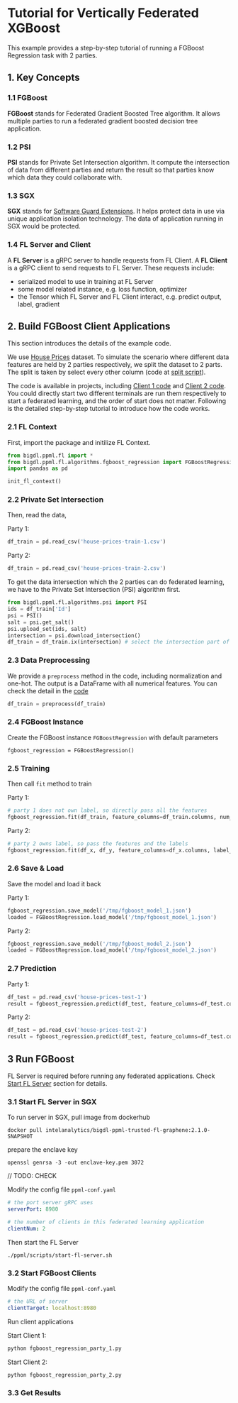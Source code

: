 # Tutorial for Vertically Federated XGBoost
This example provides a step-by-step tutorial of running a FGBoost Regression task with 2 parties.
## 1. Key Concepts
### 1.1 FGBoost 
**FGBoost** stands for Federated Gradient Boosted Tree algorithm. It allows multiple parties to run a federated gradient boosted decision tree application.
### 1.2 PSI
**PSI** stands for Private Set Intersection algorithm. It compute the intersection of data from different parties and return the result so that parties know which data they could collaborate with.
### 1.3 SGX
**SGX** stands for [Software Guard Extensions](). It helps protect data in use via unique application isolation technology. The data of application running in SGX would be protected.

### 1.4 FL Server and Client
A **FL Server** is a gRPC server to handle requests from FL Client. A **FL Client** is a gRPC client to send requests to FL Server. These requests include:
* serialized model to use in training at FL Server
* some model related instance, e.g. loss function, optimizer
* the Tensor which FL Server and FL Client interact, e.g. predict output, label, gradient


## 2. Build FGBoost Client Applications
This section introduces the details of the example code.

We use [House Prices]() dataset. To simulate the scenario where different data features are held by 2 parties respectively, we split the dataset to 2 parts. The split is taken by select every other column (code at [split script]()).

The code is available in projects, including [Client 1 code]() and [Client 2 code](). You could directly start two different terminals are run them respectively to start a federated learning, and the order of start does not matter. Following is the detailed step-by-step tutorial to introduce how the code works.

### 2.1 FL Context
First, import the package and initilize FL Context.
```python
from bigdl.ppml.fl import *
from bigdl.ppml.fl.algorithms.fgboost_regression import FGBoostRegression
import pandas as pd

init_fl_context()
```

### 2.2 Private Set Intersection
Then, read the data,

Party 1:
```python
df_train = pd.read_csv('house-prices-train-1.csv')
```

Party 2:
```python
df_train = pd.read_csv('house-prices-train-2.csv')
```

To get the data intersection which the 2 parties can do federated learning, we have to the Private Set Intersection (PSI) algorithm first.
```python
from bigdl.ppml.fl.algorithms.psi import PSI
ids = df_train['Id']
psi = PSI()
salt = psi.get_salt()
psi.upload_set(ids, salt)
intersection = psi.download_intersection()
df_train = df_train.ix(intersection) # select the intersection part of training data
```
### 2.3 Data Preprocessing
We provide a `preprocess` method in the code, including normalization and one-hot. The output is a DataFrame with all numerical features. You can check the detail in the [code]()

```python
df_train = preprocess(df_train)
```
### 2.4 FGBoost Instance
Create the FGBoost instance `FGBoostRegression` with default parameters 
```
fgboost_regression = FGBoostRegression()
```
### 2.5 Training
Then call `fit` method to train

Party 1:
```python
# party 1 does not own label, so directly pass all the features
fgboost_regression.fit(df_train, feature_columns=df_train.columns, num_round=100)
```
Party 2:
```python
# party 2 owns label, so pass the features and the labels
fgboost_regression.fit(df_x, df_y, feature_columns=df_x.columns, label_columns=['SalePrice'], num_round=100)
```
### 2.6 Save & Load
Save the model and load it back

Party 1:
```python
fgboost_regression.save_model('/tmp/fgboost_model_1.json')
loaded = FGBoostRegression.load_model('/tmp/fgboost_model_1.json')
```
Party 2:
```python
fgboost_regression.save_model('/tmp/fgboost_model_2.json')
loaded = FGBoostRegression.load_model('/tmp/fgboost_model_2.json')
```
### 2.7 Prediction
Party 1:
```python
df_test = pd.read_csv('house-prices-test-1')
result = fgboost_regression.predict(df_test, feature_columns=df_test.columns)
```

Party 2:
```python
df_test = pd.read_csv('house-prices-test-2')
result = fgboost_regression.predict(df_test, feature_columns=df_test.columns)
```
## 3 Run FGBoost
FL Server is required before running any federated applications. Check [Start FL Server]() section for details.
### 3.1 Start FL Server in SGX
To run server in SGX, pull image from dockerhub
```
docker pull intelanalytics/bigdl-ppml-trusted-fl-graphene:2.1.0-SNAPSHOT
```
prepare the enclave key
```
openssl genrsa -3 -out enclave-key.pem 3072
```
// TODO: CHECK

Modify the config file `ppml-conf.yaml`
```yaml
# the port server gRPC uses
serverPort: 8980

# the number of clients in this federated learning application
clientNum: 2
```
Then start the FL Server
```
./ppml/scripts/start-fl-server.sh 
```
### 3.2 Start FGBoost Clients
Modify the config file `ppml-conf.yaml`
```yaml
# the URL of server
clientTarget: localhost:8980
```
Run client applications

Start Client 1:
```bash
python fgboost_regression_party_1.py
```
Start Client 2:
```bash
python fgboost_regression_party_2.py
```
### 3.3 Get Results
